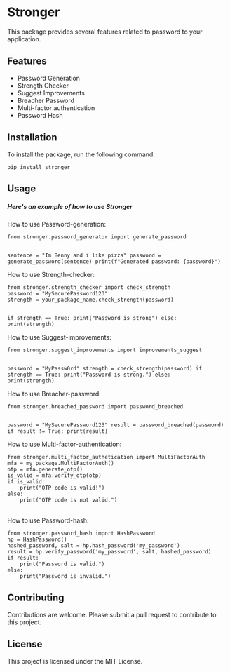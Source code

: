 <h1>Stronger</h1>
<p>This package provides several features related to password to your application.</p>

<h2>Features</h2>
<ul>
    <li>Password Generation</li>
    <li>Strength Checker</li>
    <li>Suggest Improvements</li>
    <li>Breacher Password</li>
    <li>Multi-factor authentication</li>
    <li>Password Hash</li>
</ul>

<h2>Installation</h2>
<p>To install the package, run the following command:</p>
<code>pip install stronger</code>

<h2>Usage</h2>
<h5>Here's an example of how to use Stronger</h5>

<p>How to use Password-generation:</p>
<code>from stronger.password_generator import generate_password

sentence = "Im Benny and i like pizza"
password = generate_password(sentence)
print(f"Generated password: {password}")
</code>

<p>How to use Strength-checker:</p>
<code>from stronger.strength_checker import check_strength
password = "MySecurePassword123"
strength = your_package_name.check_strength(password)

if strength == True:
    print("Password is strong")
else:
    print(strength)
</code>

<p>How to use Suggest-improvements:</p>
<code>from stronger.suggest_improvements import improvements_suggest

password = "MyPassw0rd"
strength = check_strength(password)
if strength == True:
    print("Password is strong.")
else:
    print(strength)</code>


<p>How to use Breacher-password:</p>
<code>from stronger.breached_password import password_breached

password = "MySecurePassword123"
result = password_breached(password)
if result != True:
    print(result)
</code>


<p>How to use Multi-factor-authentication:</p>
<code>from stronger.multi_factor_authetication import MultiFactorAuth
mfa = my_package.MultiFactorAuth()
otp = mfa.generate_otp()
is_valid = mfa.verify_otp(otp)
if is_valid:
    print("OTP code is valid!")
else:
    print("OTP code is not valid.")
</code>
<br>


<p>How to use Password-hash:</p>
<code>from stronger.password_hash import HashPassword
hp = HashPassword()
hashed_password, salt = hp.hash_password('my_password')
result = hp.verify_password('my_password', salt, hashed_password)
if result:
    print("Password is valid.")
else:
    print("Password is invalid.")
</code>


<h2>Contributing</h2>
<p>Contributions are welcome. Please submit a pull request to contribute to this project.</p>

<h2>License</h2>
<p>This project is licensed under the MIT License.</p>